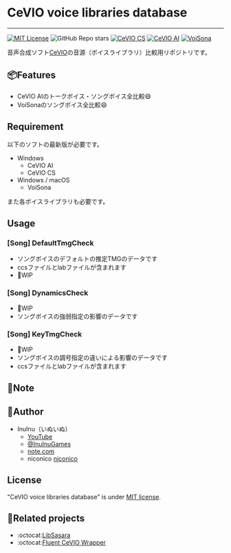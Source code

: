 # CeVIO voice libraries database



----
[![MIT License](http://img.shields.io/badge/license-MIT-blue.svg?style=flat)](LICENSE) ![GitHub Repo stars](https://img.shields.io/github/stars/InuInu2022/CeVIOVoiceLibDB?label=%E2%98%85&logo=github)
[![CeVIO CS](https://img.shields.io/badge/CeVIO_Creative_Studio-7.0-d08cbb.svg?logo=&style=flat)](https://cevio.jp/) [![CeVIO AI](https://img.shields.io/badge/CeVIO_AI-8.4-lightgray.svg?logo=&style=flat)](https://cevio.jp/) [![VoiSona](https://img.shields.io/badge/VoiSona-1.2-53abdb.svg?logo=&style=flat)](https://voisona.com/)

音声合成ソフト[CeVIO](https://cevio.jp/)の音源（ボイスライブラリ）比較用リポジトリです。

<!--
## DEMO
-->

## 📦Features

* CeVIO AIのトークボイス・ソングボイス全比較:smile:
* VoiSonaのソングボイス全比較:smile:

## Requirement

以下のソフトの最新版が必要です。

* Windows
  * CeVIO AI
  * CeVIO CS
* Windows / macOS
  * VoiSona

また各ボイスライブラリも必要です。

<!--
## Installation
解析ツールを用意したら載せる
-->

## Usage

### [Song] DefaultTmgCheck

* ソングボイスのデフォルトの推定TMGのデータです
* ccsファイルとlabファイルが含まれます
* :construction_worker:WIP

### [Song] DynamicsCheck

* :construction_worker:WIP
* ソングボイスの強弱指定の影響のデータです

### [Song] KeyTmgCheck

* :construction_worker:WIP
* ソングボイスの調号指定の違いによる影響のデータです
* ccsファイルとlabファイルが含まれます

## 📓Note



## :dog:Author

* InuInu（いぬいぬ）
  * [YouTube](https://bit.ly/InuInuMusic)
  * [@InuInuGames](https://twitter.com/InuInuGames)
  * [note.com](https://note.com/inuinu_)
  * niconico [niconico](https://nico.ms/user/98013232)

## License

"CeVIO voice libraries database" is under [MIT license](https://en.wikipedia.org/wiki/MIT_License).

## :link:Related projects

* :octocat:[LibSasara](https://github.com/InuInu2022/LibSasara)
* :octocat:[Fluent CeVIO Wrapper](https://github.com/InuInu2022/FluentCeVIOWrapper)